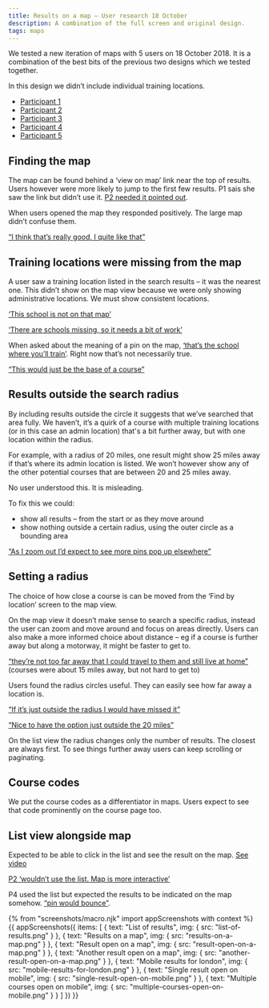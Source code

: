 ```yaml
---
title: Results on a map – User research 18 October
description: A combination of the full screen and original design.
tags: maps
---
```

We tested a new iteration of maps with 5 users on 18 October 2018. It is a combination of the best bits of the previous two designs which we tested together.

In this design we didn’t include individual training locations.

*   [Participant 1](https://lookback.io/watch/68a6mf8m44LkpWCa5)
*   [Participant 2](https://lookback.io/watch/LEWcbDNA9pqwofRsv)
*   [Participant 3](https://lookback.io/watch/Ajn7TA3rYjADXkBFh)
*   [Participant 4](https://lookback.io/watch/Q4jwCGjsSPdCWxLep)
*   [Participant 5](https://lookback.io/watch/ubmQNAZGpgQr4rFNu)

## Finding the map

The map can be found behind a ‘view on map’ link near the top of results. Users however were more likely to jump to the first few results. P1 sais she saw the link but didn’t use it. [P2 needed it pointed out](https://lookback.io/watch/LEWcbDNA9pqwofRsv?t=12m14.75s).

When users opened the map they responded positively. The large map didn’t confuse them.

[“I think that’s really good, I quite like that”](https://lookback.io/watch/Q4jwCGjsSPdCWxLep?t=21m55.64s)

## Training locations were missing from the map

A user saw a training location listed in the search results – it was the nearest one. This didn’t show on the map view because we were only showing administrative locations. We must show consistent locations.

[‘This school is not on that map’](https://lookback.io/watch/68a6mf8m44LkpWCa5?t=24m54.2s-26m11.1s)

[‘There are schools missing, so it needs a bit of work’](https://lookback.io/watch/68a6mf8m44LkpWCa5?t=47m9.94s)

When asked about the meaning of a pin on the map, [‘that’s the school where you’ll train’](https://lookback.io/watch/68a6mf8m44LkpWCa5?t=38m49.18s). Right now that’s not necessarily true.

[“This would just be the base of a course”](https://lookback.io/watch/Q4jwCGjsSPdCWxLep?t=22m24.59s)

## Results outside the search radius

By including results outside the circle it suggests that we’ve searched that area fully. We haven’t, it’s a quirk of a course with multiple training locations (or in this case an admin location) that's a bit further away, but with one location within the radius.

For example, with a radius of 20 miles, one result might show 25 miles away if that’s where its admin location is listed. We won’t however show any of the other potential courses that are between 20 and 25 miles away.

No user understood this. It is misleading.

To fix this we could:

*   show all results – from the start or as they move around
*   show nothing outside a certain radius, using the outer circle as a bounding area

[“As I zoom out I’d expect to see more pins pop up elsewhere”](https://lookback.io/watch/LEWcbDNA9pqwofRsv?t=27m38.29s)

## Setting a radius

The choice of how close a course is can be moved from the ‘Find by location’ screen to the map view.

On the map view it doesn’t make sense to search a specific radius, instead the user can zoom and move around and focus on areas directly. Users can also make a more informed choice about distance – eg if a course is further away but along a motorway, it might be faster to get to.

[“they’re not too far away that I could travel to them and still live at home”](https://lookback.io/watch/LEWcbDNA9pqwofRsv?t=14m10s) (courses were about 15 miles away, but not hard to get to)

Users found the radius circles useful. They can easily see how far away a location is.

[“If it’s just outside the radius I would have missed it”](https://lookback.io/watch/68a6mf8m44LkpWCa5?t=31m46s)

[“Nice to have the option just outside the 20 miles”](https://lookback.io/watch/LEWcbDNA9pqwofRsv?t=15m44.06s)

On the list view the radius changes only the number of results. The closest are always first. To see things further away users can keep scrolling or paginating.

## Course codes

We put the course codes as a differentiator in maps. Users expect to see that code prominently on the course page too.

## List view alongside map

Expected to be able to click in the list and see the result on the map. [See video](https://lookback.io/watch/68a6mf8m44LkpWCa5?t=39m29s)

[P2 ‘wouldn’t use the list. Map is more interactive’](https://lookback.io/watch/LEWcbDNA9pqwofRsv?t=31m24.52s)

P4 used the list but expected the results to be indicated on the map somehow. [“pin would bounce”](https://lookback.io/watch/Q4jwCGjsSPdCWxLep?t=23m44s).

{% from "screenshots/macro.njk" import appScreenshots with context %}
{{ appScreenshots({
  items: [
    { text: "List of results", img: { src: "list-of-results.png" } },
    { text: "Results on a map", img: { src: "results-on-a-map.png" } },
    { text: "Result open on a map", img: { src: "result-open-on-a-map.png" } },
    { text: "Another result open on a map", img: { src: "another-result-open-on-a-map.png" } },
    { text: "Mobile results for london", img: { src: "mobile-results-for-london.png" } },
    { text: "Single result open on mobile", img: { src: "single-result-open-on-mobile.png" } },
    { text: "Multiple courses open on mobile", img: { src: "multiple-courses-open-on-mobile.png" } }
  ]
}) }}
